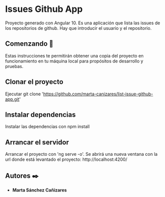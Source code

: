 # Issues Github App

Proyecto generado con Angular 10. 
Es una aplicación que lista las issues de los repositorios de github. 
Hay que introducir el usuario y el repositorio.


## Comenzando 🚀
Estas instrucciones te permitirán obtener una copia del proyecto en funcionamiento en tu máquina local para propósitos de desarrollo y pruebas.

## Clonar el proyecto

Ejecutar git clone 'https://github.com/marta-canizares/list-issue-github-app.git'

## Instalar dependencias

Instalar las dependencias con npm install

## Arrancar el servidor

Arrancar el proyecto con 'ng serve -o'.  Se abrirá una nueva ventana con la url donde está levantado el proyecto: http://localhost:4200/

## Autores ✒️

* **Marta Sánchez Cañizares** 



